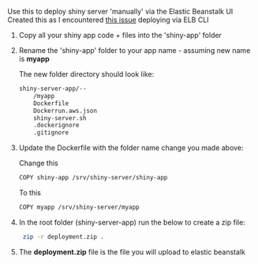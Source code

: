 Use this to deploy shiny server 'manually' via the Elastic Beanstalk UI
Created this as I encountered [this issue](https://github.com/aws/aws-elastic-beanstalk-cli/issues/53) deploying via ELB CLI

1. Copy all your shiny app code + files into the 'shiny-app' folder

2. Rename the 'shiny-app' folder to your app name - assuming new name is **myapp**

    The new folder directory should look like:
    ```bash
    shiny-server-app/--
        /myapp
        Dockerfile
        Dockerrun.aws.json
        shiny-server.sh
        .dockerignore
        .gitignore
    ```
3. Update the Dockerfile with the folder name change you made above:

    Change this
    ```bash
    COPY shiny-app /srv/shiny-server/shiny-app
    ```
    To this
    ```bash
    COPY myapp /srv/shiny-server/myapp
    ```
4. In the root folder (shiny-server-app) run the below to create a zip file:
    ```bash
     zip -r deployment.zip .   
    ```
   
5. The **deployment.zip** file is the file you will upload to elastic beanstalk